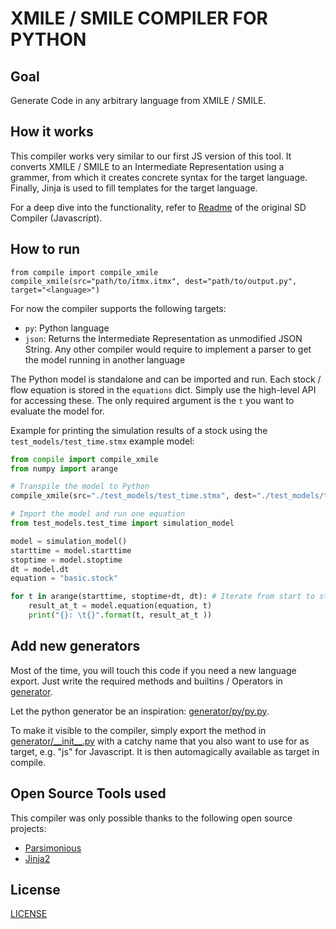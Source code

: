 # XMILE / SMILE COMPILER FOR PYTHON

## Goal
Generate Code in any arbitrary language from  XMILE / SMILE.

## How it works

This compiler works very similar to our first JS version of this tool. 
It converts XMILE / SMILE to an Intermediate Representation using a grammer, from which it creates concrete syntax for the target language. 
Finally, Jinja is used to fill templates for the target language.

For a deep dive into the functionality, refer to [Readme](https://bitbucket.org/transentis/sd-compiler/src/develop/README.md) of the original SD Compiler (Javascript).

## How to run

```
from compile import compile_xmile
compile_xmile(src="path/to/itmx.itmx", dest="path/to/output.py", target="<language>")
```

For now the compiler supports the following targets:

* ``py``: Python language
* ``json``: Returns the Intermediate Representation as unmodified JSON String. Any other compiler would require to implement a parser to get the model running in another language

The Python model is standalone and can be imported and run. Each stock / flow equation is stored in the ``equations`` dict. 
Simply use the high-level API for accessing these. The only required argument is the ``t`` you want to evaluate the model for.

Example for printing the simulation results of a stock using the ```test_models/test_time.stmx``` example model:

```python
from compile import compile_xmile
from numpy import arange

# Transpile the model to Python
compile_xmile(src="./test_models/test_time.stmx", dest="./test_models/test_time.py", target="py")

# Import the model and run one equation
from test_models.test_time import simulation_model

model = simulation_model()
starttime = model.starttime
stoptime = model.stoptime
dt = model.dt
equation = "basic.stock"

for t in arange(starttime, stoptime+dt, dt): # Iterate from start to stoptime and print the simulation results
    result_at_t = model.equation(equation, t)
    print("{}: \t{}".format(t, result_at_t ))
```

## Add new generators

Most of the time, you will touch this code if you need a new language export. Just write the required methods and builtins / Operators in [generator](generator).

Let the python generator be an inspiration: [generator/py/py.py](generator/py/py.py).

To make it visible to the compiler, simply export the method in [generator/\_\_init\_\_.py](generator/__init__.py)  with a catchy name that you also want to use for as target, e.g. "js" for Javascript. 
It is then automagically available as target in compile.

## Open Source Tools used

This compiler was only possible thanks to the following open source projects:

* [Parsimonious](https://github.com/erikrose/parsimonious)
* [Jinja2](https://palletsprojects.com/p/jinja/)

## License

[LICENSE](LICENSE)



